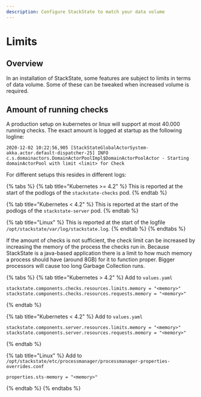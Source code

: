 ```yaml
---
description: Configure StackState to match your data volume
---
```


# Limits

## Overview

In an installation of StackState, some features are subject to limits in terms of data volume. Some of these can be tweaked when increased volume is required.

## Amount of running checks

A production setup on kubernetes or linux will support at most 40.000 running checks. The exact amount is logged at startup as the following logline:

```text
2020-12-02 10:22:56,905 [StackStateGlobalActorSystem-akka.actor.default-dispatcher-25] INFO  c.s.domainactors.DomainActorPoolImpl$DomainActorPoolActor - Starting domainActorPool with limit <limit> for Check
```

For different setups this resides in different logs:

{% tabs %}
{% tab title="Kubernetes >= 4.2" %}
This is reported at the start of the podlogs of the `stackstate-checks` pod.
{% endtab %}

{% tab title="Kubernetes < 4.2" %}
This is reported at the start of the podlogs of the `stackstate-server` pod.
{% endtab %}

{% tab title="Linux" %}
This is reported at the start of the logfile `/opt/stackstate/var/log/stackstate.log`.
{% endtab %}
{% endtabs %}

If the amount of checks is not sufficient, the check limit can be increased by increasing the memory of the process the checks run in. Because StackState is a java-based application there is
a limit to how much memory a process should have (around 8GB) for it to function proper. Bigger processors will cause too long Garbage Collection runs.

{% tabs %}
{% tab title="Kubernetes > 4.2" %}
Add to `values.yaml`

```text
stackstate.components.checks.resources.limits.memory = "<memory>"
stackstate.components.checks.resources.requests.memory = "<memory>"
```
{% endtab %}

{% tab title="Kubernetes < 4.2" %}
Add to `values.yaml`

```text
stackstate.components.server.resources.limits.memory = "<memory>"
stackstate.components.server.resources.requests.memory = "<memory>"
```
{% endtab %}

{% tab title="Linux" %}
Add to `/opt/stackstate/etc/processmanager/processmanager-properties-overrides.conf`

```text
properties.sts-memory = "<memory>"
```
{% endtab %}
{% endtabs %}
